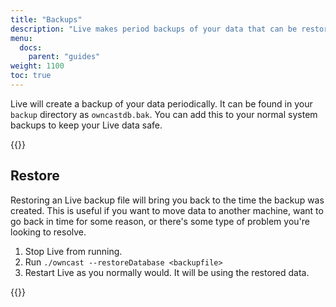 ```yaml
---
title: "Backups"
description: "Live makes period backups of your data that can be restored."
menu:
  docs:
    parent: "guides"
weight: 1100
toc: true
---
```


Live will create a backup of your data periodically. It can be found in your `backup` directory as `owncastdb.bak`. You can add this to your normal system backups to keep your Live data safe.

{{<versionsupport feature="Data backup" version="0.0.6">}}

## Restore

Restoring an Live backup file will bring you back to the time the backup was created. This is useful if you want to move data to another machine, want to go back in time for some reason, or there's some type of problem you're looking to resolve.

1. Stop Live from running.
1. Run `./owncast --restoreDatabase <backupfile>`
1. Restart Live as you normally would. It will be using the restored data.

{{<versionsupport feature="Data restore" version="0.0.6">}}
